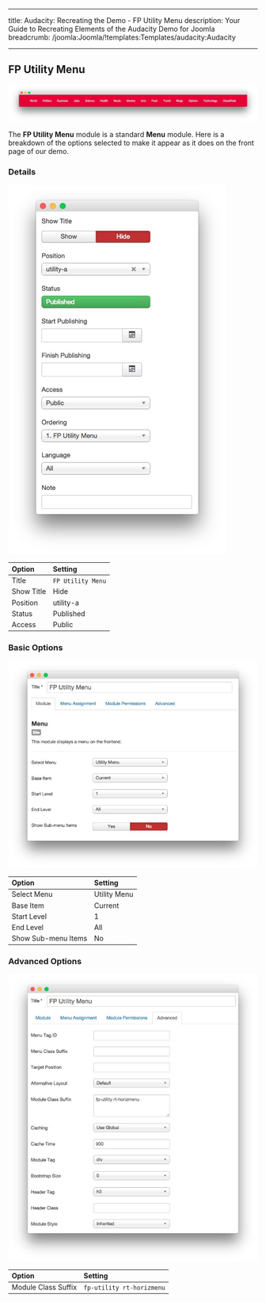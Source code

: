 
---
title: Audacity: Recreating the Demo - FP Utility Menu
description: Your Guide to Recreating Elements of the Audacity Demo for Joomla
breadcrumb: /joomla:Joomla/!templates:Templates/audacity:Audacity

---

FP Utility Menu
-----

![Menu](assets/demo_3.jpeg)

The **FP Utility Menu** module is a standard **Menu** module. Here is a breakdown of the options selected to make it appear as it does on the front page of our demo.

### Details

![Menu](assets/demo_3a.jpeg)

| Option      | Setting             |
| :---------- | :----------         |
| Title       | `FP Utility Menu` |
| Show Title  | Hide                |
| Position    | utility-a           |
| Status      | Published           |
| Access      | Public              |

### Basic Options

![Menu](assets/demo_3b.jpeg)

| Option              | Setting      |
| :----------         | :----------  |
| Select Menu         | Utility Menu |
| Base Item           | Current      |
| Start Level         | 1            |
| End Level           | All          |
| Show Sub-menu Items | No           |

### Advanced Options

![Menu](assets/demo_3c.jpeg)

| Option              | Setting                   |
| :----------         | :----------               |
| Module Class Suffix | `fp-utility rt-horizmenu` |
